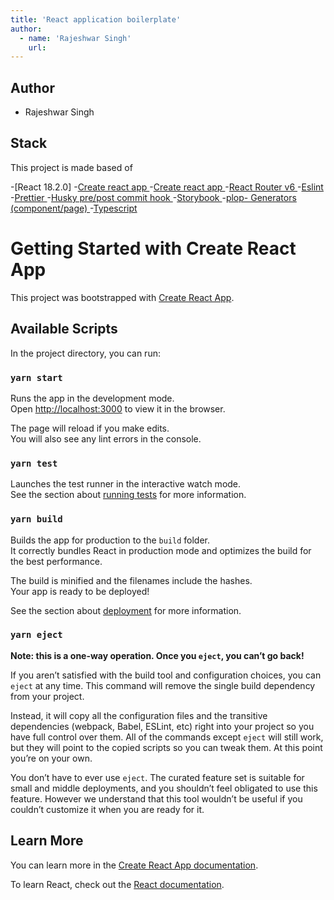 ```yaml
---
title: 'React application boilerplate'
author:
  - name: 'Rajeshwar Singh'
    url: 
---
```


## Author

- Rajeshwar Singh

## Stack

This project is made based of

-[React 18.2.0]
-[Create react app ](https://create-react-app.dev/docs/getting-started)
-[Create react app ](https://create-react-app.dev/docs/getting-started)
-[React Router v6 ](https://create-react-app.dev/docs/getting-started)
-[Eslint ](https://create-react-app.dev/docs/getting-started)
-[Prettier ](https://create-react-app.dev/docs/getting-started)
-[Husky pre/post commit hook ](https://create-react-app.dev/docs/getting-started)
-[Storybook ](https://create-react-app.dev/docs/getting-started)
-[plop- Generators (component/page) ](https://create-react-app.dev/docs/getting-started)
-[Typescript ](https://create-react-app.dev/docs/getting-started)


# Getting Started with Create React App

This project was bootstrapped with [Create React App](https://github.com/facebook/create-react-app).

## Available Scripts

In the project directory, you can run:

### `yarn start`

Runs the app in the development mode.\
Open [http://localhost:3000](http://localhost:3000) to view it in the browser.

The page will reload if you make edits.\
You will also see any lint errors in the console.

### `yarn test`

Launches the test runner in the interactive watch mode.\
See the section about [running tests](https://facebook.github.io/create-react-app/docs/running-tests) for more information.

### `yarn build`

Builds the app for production to the `build` folder.\
It correctly bundles React in production mode and optimizes the build for the best performance.

The build is minified and the filenames include the hashes.\
Your app is ready to be deployed!

See the section about [deployment](https://facebook.github.io/create-react-app/docs/deployment) for more information.

### `yarn eject`

**Note: this is a one-way operation. Once you `eject`, you can’t go back!**

If you aren’t satisfied with the build tool and configuration choices, you can `eject` at any time. This command will remove the single build dependency from your project.

Instead, it will copy all the configuration files and the transitive dependencies (webpack, Babel, ESLint, etc) right into your project so you have full control over them. All of the commands except `eject` will still work, but they will point to the copied scripts so you can tweak them. At this point you’re on your own.

You don’t have to ever use `eject`. The curated feature set is suitable for small and middle deployments, and you shouldn’t feel obligated to use this feature. However we understand that this tool wouldn’t be useful if you couldn’t customize it when you are ready for it.

## Learn More

You can learn more in the [Create React App documentation](https://facebook.github.io/create-react-app/docs/getting-started).

To learn React, check out the [React documentation](https://reactjs.org/).
